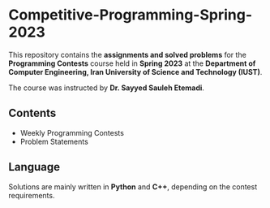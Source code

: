 # Competitive-Programming-Spring-2023

This repository contains the **assignments and solved problems** for the **Programming Contests** course held in **Spring 2023** at the **Department of Computer Engineering, Iran University of Science and Technology (IUST)**.

The course was instructed by **Dr. Sayyed Sauleh Etemadi**.

## Contents
- Weekly Programming Contests
- Problem Statements

## Language
Solutions are mainly written in **Python** and **C++**, depending on the contest requirements.